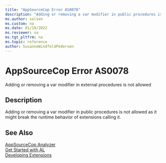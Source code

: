 ```yaml
---
title: "AppSourceCop Error AS0078"
description: "Adding or removing a var modifier in public procedures is not allowed as it might break the runtime behavior of extensions calling it."
ms.author: solsen
ms.custom: na
ms.date: 01/19/2022
ms.reviewer: na
ms.tgt_pltfrm: na
ms.topic: reference
author: SusanneWindfeldPedersen
---
```

[//]: # (START>DO_NOT_EDIT)
[//]: # (IMPORTANT:Do not edit any of the content between here and the END>DO_NOT_EDIT.)
[//]: # (Any modifications should be made in the .xml files in the ModernDev repo.)
# AppSourceCop Error AS0078
Adding or removing a var modifier in external procedures is not allowed

## Description
Adding or removing a var modifier in public procedures is not allowed as it might break the runtime behavior of extensions calling it.

[//]: # (IMPORTANT: END>DO_NOT_EDIT)
## See Also  
[AppSourceCop Analyzer](appsourcecop.md)  
[Get Started with AL](../devenv-get-started.md)  
[Developing Extensions](../devenv-dev-overview.md)  